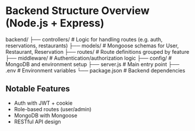 # Backend Structure Overview (Node.js + Express)

backend/
├── controllers/       # Logic for handling routes (e.g. auth, reservations, restaurants)
├── models/            # Mongoose schemas for User, Restaurant, Reservation
├── routes/            # Route definitions grouped by feature
├── middleware/        # Authentication/authorization logic
├── config/            # MongoDB and environment setup
├── server.js          # Main entry point
├── .env               # Environment variables
└── package.json       # Backend dependencies

## Notable Features
- Auth with JWT + cookie
- Role-based routes (user/admin)
- MongoDB with Mongoose
- RESTful API design



